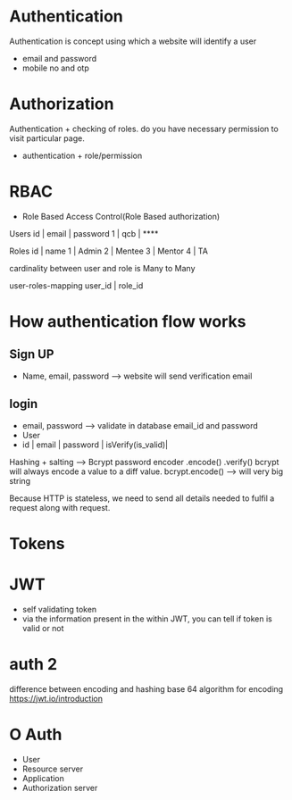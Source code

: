 # Authentication 
 Authentication is concept using which a website will identify a user
* email and password
* mobile no and otp
 
# Authorization 
 Authentication + checking of roles. do you have necessary permission to visit particular page.
 * authentication + role/permission

# RBAC
* Role Based Access Control(Role Based authorization)

Users
id | email | password
1  | qcb   | ****

Roles
id | name
1  | Admin
2  | Mentee
3  | Mentor
4  | TA

cardinality between user and role is Many to Many

user-roles-mapping
user_id | role_id

# How authentication flow works
## Sign UP
* Name, email, password --> website will send verification email
## login
*  email, password --> validate in database email_id and password
* User
* id | email | password | isVerify(is_valid)|


Hashing + salting --> Bcrypt password encoder
.encode()
.verify()
bcrypt will always encode a value to a diff value.  bcrypt.encode() --> will very big string

Because HTTP is stateless, we need to send all details needed to fulfil a request along with request.
# Tokens
# JWT
* self validating token 
* via the information present in the within JWT, you can tell if token is valid or not
# auth 2
difference between encoding and hashing
base 64 algorithm for encoding
https://jwt.io/introduction

# O Auth
* User
* Resource server
* Application
* Authorization server